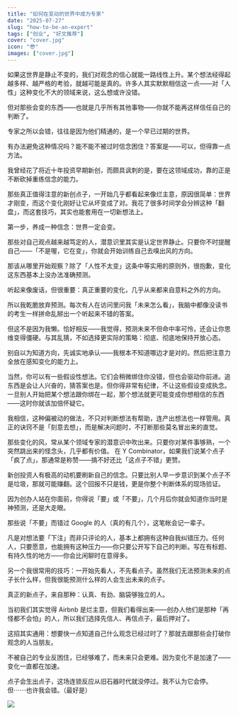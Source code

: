 ```yaml
---
title: "如何在变动的世界中成为专家"
date: "2025-07-27"
slug: "how-to-be-an-expert"
tags: ["创业", "好文推荐"]
cover: "cover.jpg"
icon: "😎"
images: ["cover.jpg"]
---
```

如果这世界是静止不变的，我们对观念的信心就能一路线性上升。某个想法经得起越多样、越严格的考验，就越可能是真的。许多人其实默默相信这一点——对「人性」这种变化不大的领域来说，这么想或许没错。



但对那些会变的东西——也就是几乎所有其他事物——你就不能再这样信任自己的判断了。



专家之所以会错，往往是因为他们精通的，是一个早已过期的世界。



有办法避免这种情况吗？能不能不被过时信念困住？答案是——可以，但得靠一点方法。



我曾经花了将近十年投资早期新创，而颇具讽刺的是，要在这领域成功，靠的正是不断砍掉重练信念的能力。



那些真正值得注意的新创点子，一开始几乎都看起来像烂主意，原因很简单：世界才刚变，而这个变化刚好让它从坏变成了对。我花了很多时间学会分辨这种「翻盘」，而这套技巧，其实也能套用在一切新想法上。



第一步，养成一种信念：世界一定会变。



那些对自己观点越来越笃定的人，潜意识里其实是认定世界静止。只要你不时提醒自己——「不是喔，它在变」，你就会开始训练自己去嗅出风的方向。



那该从哪里开始观察？除了「人性不太变」这条中等实用的原则外，很抱歉，变化这东西基本上没办法准确预测。



听起来像废话，但很重要：真正重要的变化，几乎从来都来自意料之外的方向。



所以我乾脆放弃预测。每次有人在访问里问我「未来怎么看」，我脑中都像没读书的考生一样拼命乱掰出一个听起来不错的答案。



但这不是因为我懒。恰好相反——我觉得，预测未来不但命中率可怜，还会让你思维变得僵硬。与其乱猜，不如选择更实际的策略：彻底、彻底地保持开放心态。



别自以为知道方向，先诚实地承认——我根本不知道哪边才是对的。然后把注意力全放在感知变化的能力上。



当然，你可以有一些假设性想法。它们会稍微绑住你没错，但也会驱动你前进。追东西是会让人兴奋的，猜答案也是。但你得非常有纪律，不让这些假设变成执念。
一旦别人开始把某个想法跟你绑在一起，那个想法就更可能变成你想相信的东西——这时你就该加倍怀疑它。



我相信，这种偏被动的做法，不只对判断想法有帮助，连产出想法也一样管用。真正的诀窍不是「刻意去想」，而是解决问题时，不打断那些莫名冒出来的直觉。



那些变化的风，常从某个领域专家的潜意识中吹出来。只要你对某件事够熟，一个突然跳出来的怪念头，几乎都有价值。
在 Y Combinator，如果我们说某个点子「疯了点」，那通常是称赞——搞不好还比「这点子不错」更赞。



新创投资人有极高的动机要刷新自己的信念。只要比别人早一步意识到某个点子不是垃圾，那就可能赚翻。这个回报不只是钱，更是你整个判断体系的现场验证。



因为创办人站在你面前，你得说「要」或「不要」，几个月后你就会知道你当时是神预测，还是大走眼。



那些说「不要」而错过 Google 的人（真的有几个），这笔帐会记一辈子。



凡是对想法要「下注」而非只评论的人，基本上都拥有这种自我纠错压力。任何人，只要愿意，也能拥有这种压力——你只要公开写下自己的判断。写在有标题、有持久性的地方——你会比闲聊时在意得多。



另一个我很常用的技巧：一开始先看人，不先看点子。虽然我们无法预测未来的点子长什么样，但我很能预测什么样的人会生出未来的点子。



真正的新点子，来自那种：认真、有劲、脑袋够独立的人。



当初我们其实觉得 Airbnb 是烂主意，但我们看得出来——创办人他们是那种「再怪都不会怕」的人，所以我们选择先信人、再信点子，最后押对了。



这招其实通用：想要快一点知道自己什么观念已经过时了？那就去跟那些会打破你观念的人当朋友。



不被自己的专业反困住，已经够难了，而未来只会更难。因为变化不是加速了——变化一直都在加速。



点子会生出点子，这场连锁反应从旧石器时代就没停过。我不认为它会停。
但⋯⋯也许我会错。（最好是）




![](https://prod-files-secure.s3.us-west-2.amazonaws.com/112d0858-5090-4d34-a606-b75eb8d65fd2/46476355-9cf3-4e99-9b7a-3531bc426380/1000202064.png?X-Amz-Algorithm=AWS4-HMAC-SHA256&X-Amz-Content-Sha256=UNSIGNED-PAYLOAD&X-Amz-Credential=ASIAZI2LB466QRAXCYMZ%2F20251029%2Fus-west-2%2Fs3%2Faws4_request&X-Amz-Date=20251029T084449Z&X-Amz-Expires=3600&X-Amz-Security-Token=IQoJb3JpZ2luX2VjEBgaCXVzLXdlc3QtMiJGMEQCIDyqQpcoTEuSIcWMYsmsgdFggyeeVINhEUfoScVj9UmAAiAPH4M%2Bedbhn0HxxfY1Rp3ZGAzPizr9P9tY0JK9rqpVCyqIBAjR%2F%2F%2F%2F%2F%2F%2F%2F%2F%2F8BEAAaDDYzNzQyMzE4MzgwNSIMp%2FxumW4SQG2zD9uwKtwDBU9SUi4VVuYATSBrQ%2BKaK22DwjSw21n4lyWUdeeQCxtn%2BdKqgPS%2BJwe3uvXmUuhBXlaDRXYADfs%2FS2CVKNo3sRyzqC0p0KJRHQZJ%2FtTWF%2Fpwej3pmUYHgWTiVJsSurbFa3y%2FgwkBZwXcQgtudAcrrOnp%2BKwcpvw3pWVD04IOnPm2dE6q%2B0CHWAv8cMJoAXTUL0p3%2B%2FMnsRXpLpXqPBs66O9hKPH%2B%2Bsk8hVOCIkiaa8MuqG12SgrR1GDlgd16dDZci0ZWbsxZ4%2FUtWYIj0fb%2F8HzUdMMZd9gzDL2uAXlNex4fjjL8oTNl%2B9uSgrXQRtecWK68%2BeQUfL5Kgk9tZzL2qSEOMvd8X0ITcY6FeBEEx75kDCkvRWPEuQkXttquHnFXMMP9K%2BG%2FnMnJhd%2FeXn7cdig5wibISREZCCA4lEU25wt1eRDeuj7MgUurS2u1BDXdaUvIRwHlhOpeakFpzx7FaL25jRRBLwMlA0RjJRImB0j5AaozMAej3hVJjEqPmCIbcuyFFF8552Cq2pqwCtVXHkytP2FvwhAO%2Fz9XeDTQVBNM4rUD5yx0rTdlvH5tNLxmq7meHcdSgYIM5uHQLZzltddMKGwZFvSTqIlV6FGVnGjx2tUEk2NvC%2BoW%2FsQwgomHyAY6pgEGXpe5tq1g0iogCXtNlzQohmzJpfPtqoKUTCRqVl5Gq5K58lfl83HBkjrJsGHtY9cbHgyQhJ%2FDUQX6mfL6yRBLeNU4pnrR1uG43PFXxOx8j7fBPXK6nGLh0ynLgtBtwoKJ90H14T8%2BXbF0VsYE%2BZfyrHAqdHuMgyCz5uvp3iVIBrOkKeMLdTfCxwTXHbpwJB%2FQBd9%2BsvPAInIeBxkBK3hkd64HQhoh&X-Amz-Signature=9265e5b665d9020a5b72d8d0becf0b934706e625dc7943bc8cdb1697b574eef7&X-Amz-SignedHeaders=host&x-amz-checksum-mode=ENABLED&x-id=GetObject)

